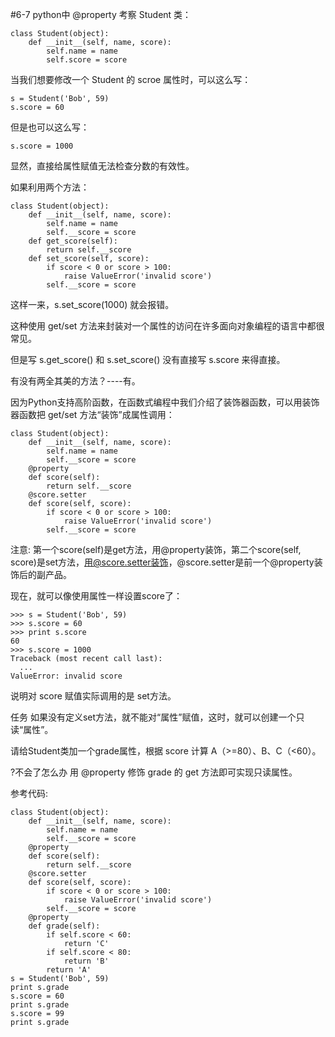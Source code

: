 #6-7 python中 @property
考察 Student 类：
	
	class Student(object):
	    def __init__(self, name, score):
	        self.name = name
	        self.score = score
当我们想要修改一个 Student 的 scroe 属性时，可以这么写：

	s = Student('Bob', 59)
	s.score = 60
但是也可以这么写：

	s.score = 1000
显然，直接给属性赋值无法检查分数的有效性。

如果利用两个方法：

	class Student(object):
	    def __init__(self, name, score):
	        self.name = name
	        self.__score = score
	    def get_score(self):
	        return self.__score
	    def set_score(self, score):
	        if score < 0 or score > 100:
	            raise ValueError('invalid score')
	        self.__score = score
这样一来，s.set_score(1000) 就会报错。

这种使用 get/set 方法来封装对一个属性的访问在许多面向对象编程的语言中都很常见。

但是写 s.get_score() 和 s.set_score() 没有直接写 s.score 来得直接。

有没有两全其美的方法？----有。

因为Python支持高阶函数，在函数式编程中我们介绍了装饰器函数，可以用装饰器函数把 get/set 方法“装饰”成属性调用：

	class Student(object):
	    def __init__(self, name, score):
	        self.name = name
	        self.__score = score
	    @property
	    def score(self):
	        return self.__score
	    @score.setter
	    def score(self, score):
	        if score < 0 or score > 100:
	            raise ValueError('invalid score')
	        self.__score = score
注意: 第一个score(self)是get方法，用@property装饰，第二个score(self, score)是set方法，用@score.setter装饰，@score.setter是前一个@property装饰后的副产品。

现在，就可以像使用属性一样设置score了：

	>>> s = Student('Bob', 59)
	>>> s.score = 60
	>>> print s.score
	60
	>>> s.score = 1000
	Traceback (most recent call last):
	  ...
	ValueError: invalid score
说明对 score 赋值实际调用的是 set方法。

任务
如果没有定义set方法，就不能对“属性”赋值，这时，就可以创建一个只读“属性”。

请给Student类加一个grade属性，根据 score 计算 A（>=80）、B、C（<60）。

?不会了怎么办
用 @property 修饰 grade 的 get 方法即可实现只读属性。

参考代码:

	class Student(object):
	    def __init__(self, name, score):
	        self.name = name
	        self.__score = score
	    @property
	    def score(self):
	        return self.__score
	    @score.setter
	    def score(self, score):
	        if score < 0 or score > 100:
	            raise ValueError('invalid score')
	        self.__score = score
	    @property
	    def grade(self):
	        if self.score < 60:
	            return 'C'
	        if self.score < 80:
	            return 'B'
	        return 'A'
	s = Student('Bob', 59)
	print s.grade
	s.score = 60
	print s.grade
	s.score = 99
	print s.grade